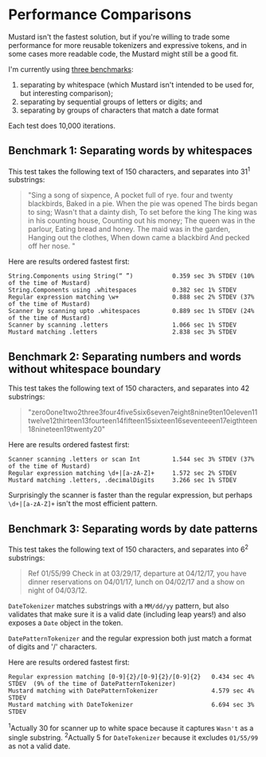 # Performance Comparisons

Mustard isn't the fastest solution, but if you're willing to trade some performance for more reusable tokenizers and expressive tokens, and in some cases more readable code, the Mustard might still be a good fit.

I'm currently using [three benchmarks](/Tests/PerformanceTests.swift):

1. separating by whitespace (which Mustard isn't intended to be used for, but interesting comparison);
2. separating by sequential groups of letters or digits; and
3. separating by groups of characters that match a date format

Each test does 10,000 iterations.

## Benchmark 1: Separating words by whitespaces

This test takes the following text of 150 characters, and separates into 31<sup>1</sup> substrings:

> "Sing a song of sixpence, A pocket full of rye. four and twenty blackbirds, Baked in a pie. When the pie was opened The birds began to sing; Wasn't that a dainty dish, To set before the king The king was in his counting house, Counting out his money; The queen was in the parlour, Eating bread and honey. The maid was in the garden, Hanging out the clothes, When down came a blackbird And pecked off her nose. "

Here are results ordered fastest first:

````
String.Components using String(“ ”)           0.359 sec 3% STDEV (10% of the time of Mustard)
String.Components using .whitespaces          0.382 sec 1% STDEV
Regular expression matching \w+               0.888 sec 2% STDEV (37% of the time of Mustard)
Scanner by scanning upto .whitespaces         0.889 sec 1% STDEV (24% of the time of Mustard)
Scanner by scanning .letters                  1.066 sec 1% STDEV
Mustard matching .letters                     2.838 sec 3% STDEV
````

## Benchmark 2: Separating numbers and words without whitespace boundary

This test takes the following text of 150 characters, and separates into 42 substrings:

> "zero0one1two2three3four4five5six6seven7eight8nine9ten10eleven11twelve12thirteen13fourteen14fifteen15sixteen16seventeeen17eigthteen18nineteen19twenty20"

Here are results ordered fastest first:

````
Scanner scanning .letters or scan Int         1.544 sec 3% STDEV (37% of the time of Mustard)
Regular expression matching \d+|[a-zA-Z]+     1.572 sec 2% STDEV
Mustard matching .letters, .decimalDigits     3.266 sec 1% STDEV
````

Surprisingly the scanner is faster than the regular expression, but perhaps `\d+|[a-zA-Z]+` isn't the most efficient pattern.

## Benchmark 3: Separating words by date patterns

This test takes the following text of 150 characters, and separates into 6<sup>2</sup> substrings:

> Ref 01/55/99 Check in at 03/29/17, departure at 04/12/17, you have dinner reservations on 04/01/17, lunch on 04/02/17 and a show on night of 04/03/12.

`DateTokenizer` matches substrings with a `MM/dd/yy` pattern, but also validates that make sure it is a valid
date (including leap years!) and also exposes a `Date` object in the token.

`DatePatternTokenizer` and the regular expression both just match a format of digits and '/' characters.

Here are results ordered fastest first:

````
Regular expression matching [0-9]{2}/[0-9]{2}/[0-9]{2}   0.434 sec 4% STDEV  (9% of the time of DatePatternTokenizer)
Mustard matching with DatePatternTokenizer               4.579 sec 4% STDEV
Mustard matching with DateTokenizer                      6.694 sec 3% STDEV
````

<sup>1</sup>Actually 30 for scanner up to white space because it captures `Wasn't` as a single substring.
<sup>2</sup>Actually 5 for `DateTokenizer` because it excludes `01/55/99` as not a valid date.
